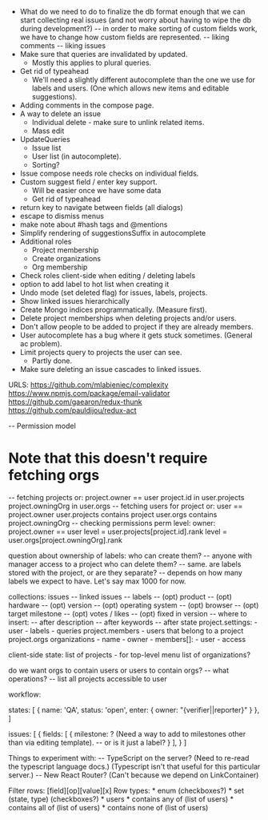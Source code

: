 * What do we need to do to finalize the db format enough that we can start collecting
  real issues (and not worry about having to wipe the db during development?)
  -- in order to make sorting of custom fields work, we have to change how custom fields
      are represented.
  -- liking comments
  -- liking issues
* Make sure that queries are invalidated by updated.
  * Mostly this applies to plural queries.
* Get rid of typeahead
  * We'll need a slightly different autocomplete than the one we use for labels and users.
    (One which allows new items and editable suggestions).
* Adding comments in the compose page.
* A way to delete an issue
  * Individual delete - make sure to unlink related items.
  * Mass edit
* UpdateQueries
  * Issue list
  * User list (in autocomplete).
  * Sorting?
* Issue compose needs role checks on individual fields.
* Custom suggest field / enter key support.
  * Will be easier once we have some data
  * Get rid of typeahead
* return key to navigate between fields (all dialogs)
* escape to dismiss menus
* make note about #hash tags and @mentions
* Simplify rendering of suggestionsSuffix in autocomplete
* Additional roles
  * Project membership
  * Create organizations
  * Org membership
* Check roles client-side when editing / deleting labels
* option to add label to hot list when creating it
* Undo mode (set deleted flag) for issues, labels, projects.
* Show linked issues hierarchically
* Create Mongo indices programmatically. (Measure first).
* Delete project memberships when deleting projects and/or users.
* Don't allow people to be added to project if they are already members.
* User autocomplete has a bug where it gets stuck sometimes. (General ac problem).
* Limit projects query to projects the user can see.
  * Partly done.
* Make sure deleting an issue cascades to linked issues.

URLS:
  https://github.com/mlabieniec/complexity
  https://www.npmjs.com/package/email-validator
  https://github.com/gaearon/redux-thunk
  https://github.com/pauldijou/redux-act

-- Permission model
  # Note that this doesn't require fetching orgs
  -- fetching projects
    or:
      project.owner == user
      project.id in user.projects
      project.owningOrg in user.orgs
  -- fetching users for project
    or:
      user == project.owner
      user.projects contains project
      user.orgs contains project.owningOrg
  -- checking permissions
    perm level:
      owner: project.owner == user
      level = user.projects[project.id].rank
      level = user.orgs[project.owningOrg].rank

question about ownership of labels: who can create them?
  -- anyone with manager access to a project
who can delete them?
  -- same.
are labels stored with the project, or are they separate?
  -- depends on how many labels we expect to have. Let's say max 1000 for now.

collections:
  issues
    -- linked issues
    -- labels
    -- (opt) product
      -- (opt) hardware
      -- (opt) version
      -- (opt) operating system
    -- (opt) browser
    -- (opt) target milestone
    -- (opt) votes / likes
    -- (opt) fixed in version
    -- where to insert:
       -- after description
       -- after keywords
       -- after state
  project.settings:
    - user
    - labels
    - queries
  project.members - users that belong to a project
  project.orgs
  organizations
    - name
    - owner
    - members[]:
      - user
      - access

client-side state:
  list of projects - for top-level menu
  list of organizations?

do we want orgs to contain users or users to contain orgs?
  -- what operations?
    -- list all projects accessible to user

workflow:

states: [
  {
    name: 'QA',
    status: 'open',
    enter: {
      owner: "{verifier||reporter}"
    }
  },
]

issues: [
  {
    fields: [
      {
        milestone: ? (Need a way to add to milestones other than via editing template).
          -- or is it just a label?
      }
    ],
  }
]

Things to experiment with:
  -- TypeScript on the server? (Need to re-read the typescript language docs.)
    (Typescript isn't that useful for this particular server.)
  -- New React Router? (Can't because we depend on LinkContainer)

Filter rows:
  [field][op][value][x]
  Row types:
    * enum (checkboxes?)
    * set (state, type) (checkboxes?)
    * users
      * contains any of (list of users)
      * contains all of (list of users)
      * contains none of (list of users)
